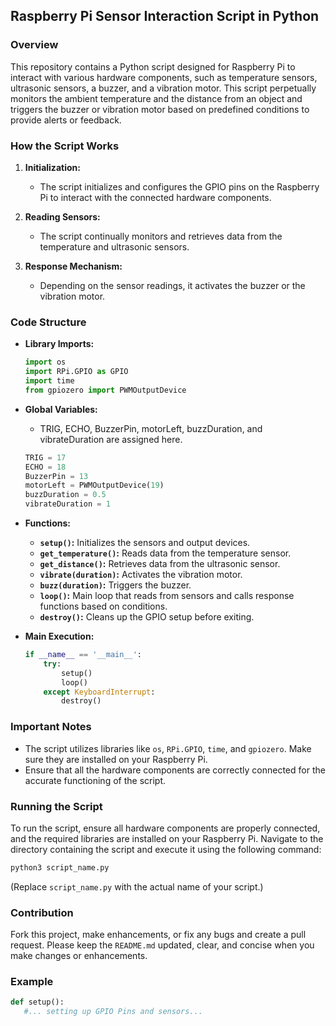 ## Raspberry Pi Sensor Interaction Script in Python

### Overview
This repository contains a Python script designed for Raspberry Pi to interact with various hardware components, such as temperature sensors, ultrasonic sensors, a buzzer, and a vibration motor. This script perpetually monitors the ambient temperature and the distance from an object and triggers the buzzer or vibration motor based on predefined conditions to provide alerts or feedback.

### How the Script Works
1. **Initialization:**
   - The script initializes and configures the GPIO pins on the Raspberry Pi to interact with the connected hardware components.
   
2. **Reading Sensors:**
   - The script continually monitors and retrieves data from the temperature and ultrasonic sensors.
   
3. **Response Mechanism:**
   - Depending on the sensor readings, it activates the buzzer or the vibration motor.

### Code Structure
- **Library Imports:**
   ```python
   import os
   import RPi.GPIO as GPIO
   import time
   from gpiozero import PWMOutputDevice
   ```
   
- **Global Variables:**
   - TRIG, ECHO, BuzzerPin, motorLeft, buzzDuration, and vibrateDuration are assigned here.
   ```python
   TRIG = 17
   ECHO = 18
   BuzzerPin = 13
   motorLeft = PWMOutputDevice(19)
   buzzDuration = 0.5
   vibrateDuration = 1
   ```
   
- **Functions:**
   - **`setup()`:** Initializes the sensors and output devices.
   - **`get_temperature()`:** Reads data from the temperature sensor.
   - **`get_distance()`:** Retrieves data from the ultrasonic sensor.
   - **`vibrate(duration)`:** Activates the vibration motor.
   - **`buzz(duration)`:** Triggers the buzzer.
   - **`loop()`:** Main loop that reads from sensors and calls response functions based on conditions.
   - **`destroy()`:** Cleans up the GPIO setup before exiting.

- **Main Execution:**
   ```python
   if __name__ == '__main__':
       try:
           setup()
           loop()
       except KeyboardInterrupt:
           destroy()
   ```

### Important Notes
- The script utilizes libraries like `os`, `RPi.GPIO`, `time`, and `gpiozero`. Make sure they are installed on your Raspberry Pi.
- Ensure that all the hardware components are correctly connected for the accurate functioning of the script.

### Running the Script
To run the script, ensure all hardware components are properly connected, and the required libraries are installed on your Raspberry Pi. Navigate to the directory containing the script and execute it using the following command:
```sh
python3 script_name.py
```
(Replace `script_name.py` with the actual name of your script.)

### Contribution
Fork this project, make enhancements, or fix any bugs and create a pull request. Please keep the `README.md` updated, clear, and concise when you make changes or enhancements.

### Example
```python
def setup():
   #... setting up GPIO Pins and sensors...
```

